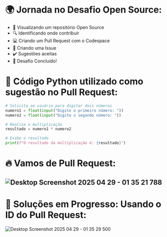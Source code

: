 # 🌍 Jornada no Desafio Open Source:

- 🚀 Visualizando um repositório Open Source
- 🔍 Identificando onde contribuir
- 💻 Criando um Pull Request com o Codespace
- 📝 Criando uma Issue
- ✔️ Sugestões aceitas
- 🎉 Desafio Concluído!

# 🐍 Código Python utilizado como sugestão  no Pull Request:
```python
# Solicita ao usuário para digitar dois números
numero1 = float(input("Digite o primeiro número: "))
numero2 = float(input("Digite o segundo número: "))

# Realiza a multiplicação
resultado = numero1 * numero2

# Exibe o resultado
print(f"O resultado da multiplicação é: {resultado}")
```
# 🔥 Vamos de Pull Request:

![Desktop Screenshot 2025 04 29 - 01 35 21 788](https://github.com/user-attachments/assets/baa20186-9c19-4202-b957-edf6a9d0d083)
------------------------------------------


# 🔧 Soluções em Progresso: Usando o ID do Pull Request:

![Desktop Screenshot 2025 04 29 - 01 35 29 500](https://github.com/user-attachments/assets/8a8dc581-17e0-4e01-b276-0c139d344904)


